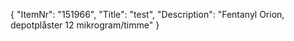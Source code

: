 {
  "ItemNr": "151966",
  "Title": "test",
  "Description": "Fentanyl Orion, depotplåster 12 mikrogram/timme"
}